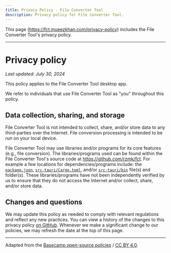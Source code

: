 ```yaml
---
title: Privacy Policy - File Converter Tool
description: Privacy policy for File Converter Tool.
---
```


This page (https://fct.mueezkhan.com/privacy-policy) includes the File Converter Tool's privacy policy.

---

# Privacy policy

_Last updated: July 30, 2024_

This policy applies to the File Converter Tool desktop app.

We refer to individuals that use File Converter Tool as "you" throughout this policy.

## Data collection, sharing, and storage

File Converter Tool is not intended to collect, share, and/or store data to any third-parties over the Internet. File conversion processing is intended to be run on your local device.

File Converter Tool may use libraries and/or programs for its core features (e.g., file conversion). The libraries/programs used can be found within the File Converter Tool's source code at https://github.com/rzmk/fct. For example a few locations for dependencies/programs include: the [`package.json`](https://github.com/rzmk/fct/tree/main/package.json), [`src-tauri/Cargo.toml`](https://github.com/rzmk/fct/tree/main/src-tauri/Cargo.toml), and/or [`src-tauri/bin`](https://github.com/rzmk/fct/tree/main/src-tauri/bin) file(s) and folder(s). These libraries/programs have not been independently verified by us to ensure that they do not access the Internet and/or collect, share, and/or store data.

## Changes and questions

We may update this policy as needed to comply with relevant regulations and reflect any new practices. You can view a history of the changes to this privacy policy [on GitHub](https://github.com/rzmk/fct/commits/main). Whenever we make a significant change to our policies, we may refresh the date at the top of this page.

---

Adapted from the [Basecamp open-source policies](https://github.com/basecamp/policies) / [CC BY 4.0](https://creativecommons.org/licenses/by/4.0/).
